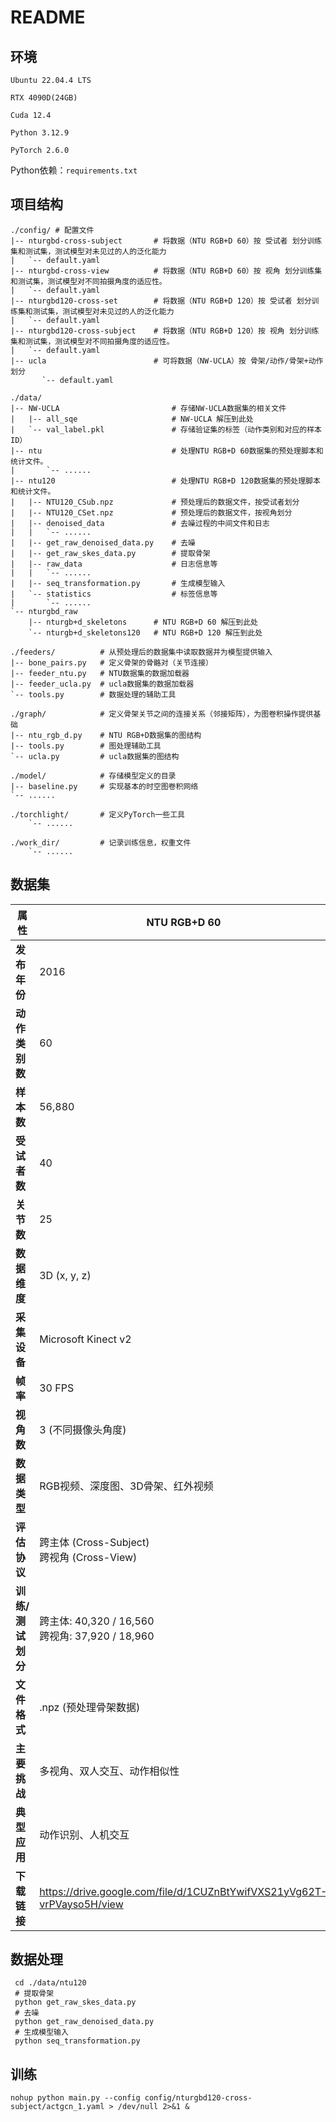 # README



## 环境

`Ubuntu 22.04.4 LTS`

`RTX 4090D(24GB) `

`Cuda 12.4`

`Python 3.12.9`

`PyTorch 2.6.0`

Python依赖：`requirements.txt`





## 项目结构

```
./config/ # 配置文件
|-- nturgbd-cross-subject		# 将数据（NTU RGB+D 60）按 受试者 划分训练集和测试集，测试模型对未见过的人的泛化能力
|   `-- default.yaml
|-- nturgbd-cross-view			# 将数据（NTU RGB+D 60）按 视角 划分训练集和测试集，测试模型对不同拍摄角度的适应性。
|   `-- default.yaml
|-- nturgbd120-cross-set		# 将数据（NTU RGB+D 120）按 受试者 划分训练集和测试集，测试模型对未见过的人的泛化能力
|   `-- default.yaml 
|-- nturgbd120-cross-subject	# 将数据（NTU RGB+D 120）按 视角 划分训练集和测试集，测试模型对不同拍摄角度的适应性。
|   `-- default.yaml
|-- ucla						# 可将数据（NW-UCLA）按 骨架/动作/骨架+动作 划分
	   `-- default.yaml
```

```
./data/
|-- NW-UCLA 						# 存储NW-UCLA数据集的相关文件
|   |-- all_sqe						# NW-UCLA 解压到此处
|   `-- val_label.pkl				# 存储验证集的标签（动作类别和对应的样本ID）
|-- ntu 							# 处理NTU RGB+D 60数据集的预处理脚本和统计文件。
|       `-- ......
|-- ntu120 							# 处理NTU RGB+D 120数据集的预处理脚本和统计文件。
|   |-- NTU120_CSub.npz				# 预处理后的数据文件，按受试者划分
|   |-- NTU120_CSet.npz				# 预处理后的数据文件，按视角划分
|   |-- denoised_data				# 去噪过程的中间文件和日志
|   |   `-- ......
|   |-- get_raw_denoised_data.py	# 去噪
|   |-- get_raw_skes_data.py		# 提取骨架
|   |-- raw_data					# 日志信息等
|   |   `-- ......
|   |-- seq_transformation.py		# 生成模型输入
|   `-- statistics					# 标签信息等
|       `-- ......
`-- nturgbd_raw
    |-- nturgb+d_skeletons		# NTU RGB+D 60 解压到此处
    `-- nturgb+d_skeletons120	# NTU RGB+D 120 解压到此处
```

```
./feeders/			# 从预处理后的数据集中读取数据并为模型提供输入
|-- bone_pairs.py	# 定义骨架的骨骼对（关节连接）
|-- feeder_ntu.py	# NTU数据集的数据加载器
|-- feeder_ucla.py	# ucla数据集的数据加载器
`-- tools.py		# 数据处理的辅助工具
```

```
./graph/			# 定义骨架关节之间的连接关系（邻接矩阵），为图卷积操作提供基础
|-- ntu_rgb_d.py	# NTU RGB+D数据集的图结构
|-- tools.py		# 图处理辅助工具
`-- ucla.py			# ucla数据集的图结构
```

```
./model/			# 存储模型定义的目录
|-- baseline.py		# 实现基本的时空图卷积网络
`-- ......
```

```
./torchlight/		# 定义PyTorch一些工具
	`-- ......
```

```
./work_dir/			# 记录训练信息，权重文件
	`-- ......
```



## 数据集

| **属性**          | **NTU RGB+D 60**                                             | **NTU RGB+D 120**                                            | **NW-UCLA**                                                |
| ----------------- | ------------------------------------------------------------ | ------------------------------------------------------------ | ---------------------------------------------------------- |
| **发布年份**      | 2016                                                         | 2019                                                         | 2014                                                       |
| **动作类别数**    | 60                                                           | 120                                                          | 10                                                         |
| **样本数**        | 56,880                                                       | 114,480                                                      | ≈1,494                                                     |
| **受试者数**      | 40                                                           | 106                                                          | 10                                                         |
| **关节数**        | 25                                                           | 25                                                           | 20                                                         |
| **数据维度**      | 3D (x, y, z)                                                 | 3D (x, y, z)                                                 | 3D (x, y, z)                                               |
| **采集设备**      | Microsoft Kinect v2                                          | Microsoft Kinect v2                                          | Microsoft Kinect v1                                        |
| **帧率**          | 30 FPS                                                       | 30 FPS                                                       | 30 FPS                                                     |
| **视角数**        | 3 (不同摄像头角度)                                           | 3 (不同摄像头角度)                                           | 3 (不同摄像头角度)                                         |
| **数据类型**      | RGB视频、深度图、3D骨架、红外视频                            | RGB视频、深度图、3D骨架、红外视频                            | RGB视频、深度图、3D骨架                                    |
| **评估协议**      | 跨主体 (Cross-Subject) <br> 跨视角 (Cross-View)              | 跨主体 (Cross-Subject) <br> 跨设置 (Cross-Setup)             | 跨视角 (Cross-View)                                        |
| **训练/测试划分** | 跨主体: 40,320 / 16,560 <br> 跨视角: 37,920 / 18,960         | 跨主体: 63,026 / 51,454 <br> 跨设置: 57,307 / 57,173         | 跨视角: 1st+2nd视角 / 3rd视角 (≈1,000 / ≈494)              |
| **文件格式**      | .npz (预处理骨架数据)                                        | .npz (预处理骨架数据)                                        | .mat 或 .skeleton (预处理骨架数据)                         |
| **主要挑战**      | 多视角、双人交互、动作相似性                                 | 更多动作类别、采集设置变化                                   | 数据量少、视角变化                                         |
| **典型应用**      | 动作识别、人机交互                                           | 动作识别、行为分析                                           | 动作识别、跨视角泛化                                       |
| **下载链接**      | https://drive.google.com/file/d/1CUZnBtYwifVXS21yVg62T-vrPVayso5H/view | https://drive.google.com/file/d/1tEbuaEqMxAV7dNc4fqu1O4M7mC6CJ50w/view | https://www.dropbox.com/s/10pcm4pksjy6mkq/all_sqe.zip?dl=0 |





## 数据处理

```
 cd ./data/ntu120
 # 提取骨架
 python get_raw_skes_data.py
 # 去噪
 python get_raw_denoised_data.py
 # 生成模型输入
 python seq_transformation.py
```





## 训练

```
nohup python main.py --config config/nturgbd120-cross-subject/actgcn_1.yaml > /dev/null 2>&1 &
```

